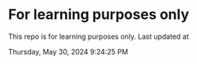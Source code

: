 # For learning purposes only
This repo is for learning purposes only.
Last updated at

Thursday, May 30, 2024 9:24:25 PM

